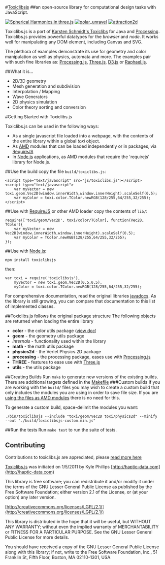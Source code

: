 #[Toxiclibsjs](http://haptic-data.com/toxiclibsjs) 
##an open-source library for computational design tasks with JavaScript. 

[![Spherical Harmonics in three.js](http://s3.amazonaws.com/toxiclibsjs/images/sphericalHarmonicsThree.jpg)](http://haptic-data.com/toxiclibsjs/examples/SphericalHarmonics_threejs.html)
[![polar_unravel](http://s3.amazonaws.com/toxiclibsjs/images/polarUnravel.gif)](http://haptic-data.com/toxiclibsjs/examples/PolarUnravel_pjs.html)
[![attraction2d](http://s3.amazonaws.com/toxiclibsjs/images/attraction2d.gif)](http://haptic-data.com/toxiclibsjs/examples/Attraction2D_pjs.html)

Toxiclibs.js is a port of [Karsten Schmidt's Toxiclibs](http://toxiclibs.org) for Java and [Processing](http://processing.org). Toxiclibs.js provides powerful datatypes for the _browser_ and _node_. It works well for manipulating any DOM element, including Canvas and SVG.

The plethora of examples demonstrate its use for geometry and color manipulation as well as physics, automata and more. The examples pair with such fine libraries as: [Processing.js](http://processingjs.org), [Three.js](http://github.com/mrdoob/three.js), [D3.js](http://github.com/mbostock/d3) or [Raphael.js](http://raphaeljs.com).

##What it is…
-	2D/3D geometry
-	Mesh generation and subdivision
-	Interpolation / Mapping
-	Wave Generators
-	2D physics simulation
-	Color theory sorting and conversion



#Getting Started with Toxiclibs.js

Toxiclibs.js can be used in the following ways:

*	As a single javascript file loaded into a webpage, with the contents of the entire library within a global *toxi* object.
*	As [AMD](https://github.com/amdjs/amdjs-api/wiki/AMD) modules that can be loaded independently or in packages, via [RequireJS](http://requirejs.org)
*	In [Node.js](http://nodejs.org) applications, as AMD modules that require the 'requirejs' library for Node.js.

##Use the build
copy the file `build/toxiclibs.js`:

	<script type="text/javascript" src="js/toxiclibs.js"></script>
	<script type="text/javascript">
		var myVector = new toxi.geom.Vec2D(window.innerWidth,window.innerHeight).scaleSelf(0.5);
		var myColor = toxi.color.TColor.newRGB(128/255,64/255,32/255);
	</script>
##Use with [RequireJS](http://requirejs.org) or other AMD loader
copy the contents of `lib/`:

	require(['toxi/geom/Vec2D', toxi/color/TColor], function(Vec2D, TColor){
		var myVector = new Vec2D(window.innerWidth,window.innerHeight).scaleSelf(0.5);
		var myColor = TColor.newRGB(128/255,64/255,32/255);
	});
##Use with [Node.js](http://nodejs.org):

	npm install toxiclibsjs
then:

	var	toxi = require('toxiclibsjs'),
		myVector = new toxi.geom.Vec2D(0.5,0.5),
		myColor = toxi.color.TColor.newRGB(128/255,64/255,32/255);

For comprehensive documentation, read the original libraries [javadocs](http://toxiclibs.org/javadocs/). As the library is still growing, you can compare that documentation to this list of implemented classes.


##Toxiclibs.js follows the original package structure
The following objects are returned when loading the entire library


* **color** - the color utils package ([view doc](https://github.com/hapticdata/toxiclibsjs/blob/master/docs/colorutils.md))
* **geom** - the geometry utils package
* *internals* - functionality used within the library
* **math** - the math utils package
* **physics2d** - the Verlet Physics 2D package
* **processing** - the processing package, eases use with [Processing.js](http://processingjs.org)
* **THREE** - features to ease use with [Three.js](http://github.com/mrdoob/three.js)
* **utils** - the utils package

##Creating Builds
Run `make` to generate new versions of the existing builds. There are additional targets defined in the [Makefile](https://github.com/hapticdata/toxiclibsjs/blob/release/Makefile)
###Custom builds
If you are working with the `build/` files you may wish to create a custom build that only includes the modules you are using in order to save file size. If you are [using the files as AMD modules](#use-with-requirejs-or-other-amd-loader) there is no need for this.

To generate a custom build, space-delimit the modules you want:

	./bin/toxiclibsjs --include "toxi/geom/Vec2D toxi/physics2d" --minify --out "./build/toxiclibsjs-custom.min.js"

##Run the tests
Run `make test` to run the suite of tests.

## Contributing
Contributions to toxiclibs.js are appreciated, please [read more here](https://github.com/hapticdata/toxiclibsjs/blob/master/docs/contributing.md)



[Toxiclibs.js](http://haptic-data.com/toxiclibsjs) was initiated on 1/5/2011 by Kyle Phillips [http://haptic-data.com](http://haptic-data.com)



This library is free software; you can redistribute it and/or
modify it under the terms of the GNU Lesser General Public
License as published by the Free Software Foundation; either
version 2.1 of the License, or (at your option) any later version.

[http://creativecommons.org/licenses/LGPL/2.1/](http://creativecommons.org/licenses/LGPL/2.1/)

This library is distributed in the hope that it will be useful,
but WITHOUT ANY WARRANTY; without even the implied warranty of
MERCHANTABILITY or FITNESS FOR A PARTICULAR PURPOSE.  See the GNU
Lesser General Public License for more details.

You should have received a copy of the GNU Lesser General Public
License along with this library; if not, write to the Free Software
Foundation, Inc., 51 Franklin St, Fifth Floor, Boston, MA 02110-1301, USA
